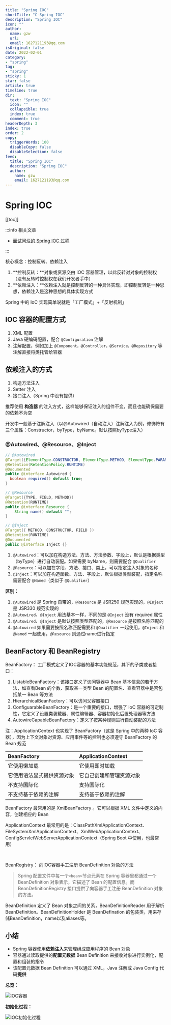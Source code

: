 ```yaml
---
title: "Spring IOC"
shortTitle: "C-Spring IOC"
description: "Spring IOC"
icon: ""
author: 
  name: gzw
  url: 
  email: 1627121193@qq.com
isOriginal: false
date: 2022-02-01
category: 
- "spring"
tag:
- "spring"
sticky: 1
star: false
article: true
timeline: true
dir:
  text: "Spring IOC"
  icon: ""
  collapsible: true
  index: true
  comment: true
headerDepth: 3
index: true
order: 2
copy:
  triggerWords: 100
  disableCopy: false
  disableSelection: false
feed:
  title: "Spring IOC"
  description: "Spring IOC"
  author:
    name: gzw
    email: 1627121193@qq.com
---
```






# Spring IOC



[[toc]]



:::info 相关文章

- [面试问烂的 Spring IOC 过程](https://www.iocoder.cn/Fight/Interview-poorly-asked-Spring-IOC-process-1/)

:::



核心概念：控制反转、依赖注入

1. **控制反转：**对象或资源交由 IOC 容器管理，以此反转对对象的控制权（没有反转时控制权在我们开发者手中）
2. **依赖注入：**依赖注入就是控制反转的一种具体实现，即控制反转是一种思想，依赖注入是这种思想的具体实现方式

Spring 中的 IoC 实现简单说就是「工厂模式」+「反射机制」



## IOC 容器的配置方式

1. XML 配置
2. Java 硬编码配置，配合 `@Configuration` 注解
3. 注解配置，例如加上 `@Component，@Controller，@Service，@Repository` 等注解直接将类托管给容器





## 依赖注入的方式

1. 构造方法注入
2. Setter 注入
3. 接口注入（Spring 中没有提供）

推荐使用 **构造器** 的注入方式，这样能够保证注入的组件不变，而且也能确保需要的依赖不为空

开发中一般基于注解注入（以@Autowired（自动注入）注解注入为例，修饰符有三个属性：Constructor，byType，byName。默认按照byType注入）



### @Autowired、@Resource、@Inject

```java
// @Autowired
@Target({ElementType.CONSTRUCTOR, ElementType.METHOD, ElementType.PARAMETER, ElementType.FIELD, ElementType.ANNOTATION_TYPE})
@Retention(RetentionPolicy.RUNTIME)
@Documented
public @interface Autowired {
  boolean required() default true;
}

// @Resource
@Target({TYPE, FIELD, METHOD})
@Retention(RUNTIME)
public @interface Resource {
    String name() default "";
}

// @Inject
@Target({ METHOD, CONSTRUCTOR, FIELD })
@Retention(RUNTIME)
@Documented
public @interface Inject {}
```

1. `@Autowired`：可以加在构造方法、方法、方法参数、字段上，默认是根据类型（byType）进行自动装配。如果需要 byName，则需要配合 `@Qualifier`
2. `@Resource`：可以加在字段、方法、接口、类上，可以指定注入对象的名称
3. `@Inject`：可以加在构造函数、方法、字段上，默认根据类型装配，指定名称需要配合 `@Named`（类似于 `@Qualifier`）

**区别：**

1. `@Autowired` 是 Spring 自带的，`@Resource` 是 JSR250 规范实现的，`@Inject` 是 JSR330 规范实现的
2. `@Autowired`、`@Inject` 用法基本一样，不同的是 `@Inject` 没有 required 属性
3. `@Autowired`、`@Inject` 是默认按照类型匹配的，`@Resource` 是按照名称匹配的
4. `@Autowired` 如果需要按照名称匹配需要和 `@Qualifier` 一起使用，`@Inject` 和 `@Named` 一起使用，`@Resource` 则通过name进行指定





## BeanFactory 和 BeanRegistry

BeanFactory： 工厂模式定义了IOC容器的基本功能规范，其下的子类或者接口：

1. ListableBeanFactory：该接口定义了访问容器中 Bean 基本信息的若干方法，如查看Bean 的个数、获取某一类型 Bean 的配置名、查看容器中是否包括某一 Bean 等方法
2. HierarchicalBeanFactory：可以访问父容器接口
3. ConfiguarableBeanFactory：是一个重要的接口，增强了 IoC 容器的可定制性，它定义了设置类装载器、属性编辑器、容器初始化后置处理器等方法
4. AutowireCapableBeanFactory：定义了按某种规则进行自动装配的方法

注：ApplicationCentext 也实现了 BeanFactory（这是 Spring 中的两种 IoC 容器），因为上下文对象对资源、应用事件等的控制也必须遵守 BeanFactory 的 Bean 规范

| BeanFactory                | ApplicationContext       |
| :------------------------- | :----------------------- |
| 它使用懒加载               | 它使用即时加载           |
| 它使用语法显式提供资源对象 | 它自己创建和管理资源对象 |
| 不支持国际化               | 支持国际化               |
| 不支持基于依赖的注解       | 支持基于依赖的注解       |

BeanFactory 最常用的是 XmlBeanFactory 。它可以根据 XML 文件中定义的内容，创建相应的 Bean

ApplicationContext 最常用的是：ClassPathXmlApplicationContext、FileSystemXmlApplicationContext、XmlWebApplicationContext、ConfigServletWebServerApplicationContext（Spring Boot 中使用，也最常用）



<br/>

BeanRegistry： 向IOC容器手工注册 BeanDefinition 对象的方法

> Spring 配置文件中每一个`<bean>`节点元素在 Spring 容器里都通过一个 BeanDefinition 对象表示，它描述了 Bean 的配置信息。而 BeanDefinitionRegistry 接口提供了向容器手工注册 BeanDefinition 对象的方法。

BeanDefinition 定义了 Bean 对象之间的关系，BeanDefinitionReader 用于解析 BeanDefinition。BeanDefinitionHolder  是 BeanDefination 的包装类，用来存储BeanDefinition，name以及aliases等。











## 小结

- Spring 容器使用**依赖注入**来管理组成应用程序的 Bean 对象
- 容器通过读取提供的**配置元数据** Bean Definition 来接收对象进行实例化，配置和组装的指令
- 该配置元数据 Bean Definition 可以通过 XML，Java 注解或 Java Config 代码**提供**

**总览：**

![IOC容器](https://www.pdai.tech/images/spring/springframework/spring-framework-ioc-source-71.png)

**初始化过程：**

![IOC初始化过程](https://www.pdai.tech/images/spring/springframework/spring-framework-ioc-source-9.png)